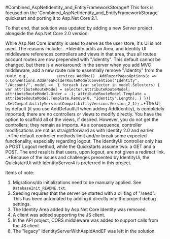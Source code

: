 #Combined_AspNetIdentity_and_EntityFrameworkStorage#
This fork is focused on the 'Combined_AspNetIdentity_and_EntityFrameworkStorage' quickstart and porting it to Asp.Net Core 2.1.

To that end, that solution was updated by adding a new Server project alongside the Asp.Net Core 2.0 version.

While Asp.Net Core Identity is used to serve as the user store, it's UI is not used. The reasons include:
..*Identity adds an Area, and Identity UI middleware references controllers and views in that area, thus all routes account routes are now prepended with "/identity".  This default cannot be changed, but there is a workaround:
In the server when you add MVC middleware, add a new route rule to essentially remove "/identity" from the route.
e.g.,
`            services.AddMvc()
                .AddRazorPagesOptions(o => o.Conventions.AddAreaFolderRouteModelConvention("Identity", "/Account/", model => 
                {
                    foreach (var selector in model.Selectors)
                    {
                        var attributeRouteModel = selector.AttributeRouteModel;
                        attributeRouteModel.Order = -1;
                        attributeRouteModel.Template = attributeRouteModel.Template.Remove(0, "Identity".Length);
                    }
                }))
                .SetCompatibilityVersion(CompatibilityVersion.Version_2_1);`
..*The UI, by default (it you use AddDefaultUI when adding AddIdentity), is completely imported; there are no controllers or views to modify directly. You have the option to scaffold all of the views, if desired.  However, you do not get the controllers; they remain as imports.
As a consequence, controller modifications are not as straightforward as with Identity 2.0 and earlier.
..*The default controller methods limit and/or break some expected functionality, especially regarding logout.  The IdentityUi controller only has a POST Logout method, while the Quickstarts assume two: a GET and a POST. The end result is that users, upon logout, are not given a redirect link.
..*Because of the issues and challenges presented by IdentityUi, the QuickstartUi with IdentityServer4 is preferred in this project.


Items of note:
1. Migrations/db initializations need to be manually applied. See `DatabaseInit_README.txt`.
2. Seeding requires that the server be started with a cli flag of "/seed".  This has been automated by adding it directly into the project debug settings.
3. The Identity Area added by Asp.Net Core Identity was removed.
4. A client was added supporting the JS client.
5. In the API project, CORS middleware was added to support calls from the JS client.
6. The "legacy" IdentityServerWithAspIdAndEF was left in the solution.
